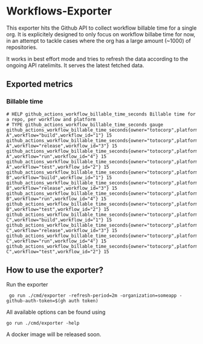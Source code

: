 # Workflows-Exporter

This exporter hits the Github API to collect workflow billable time for a single org.
It is explicitely designed to only focus on workflow billabe time for now, in an attempt to tackle cases where the org has a large amount (~1000) of repositories.

It works in best effort mode and tries to refresh the data according to the ongoing API ratelimits.
It serves the latest fetched data.

## Exported metrics

### Billable time

```
# HELP github_actions_workflow_billable_time_seconds Billable time for a repo, per workflow and platform
# TYPE github_actions_workflow_billable_time_seconds gauge
github_actions_workflow_billable_time_seconds{owner="totocorp",platform="UBUNTU",repo="repo-A",workflow="build",workflow_id="1"} 15
github_actions_workflow_billable_time_seconds{owner="totocorp",platform="UBUNTU",repo="repo-A",workflow="release",workflow_id="3"} 15
github_actions_workflow_billable_time_seconds{owner="totocorp",platform="UBUNTU",repo="repo-A",workflow="run",workflow_id="4"} 15
github_actions_workflow_billable_time_seconds{owner="totocorp",platform="UBUNTU",repo="repo-A",workflow="test",workflow_id="2"} 15
github_actions_workflow_billable_time_seconds{owner="totocorp",platform="UBUNTU",repo="repo-B",workflow="build",workflow_id="1"} 15
github_actions_workflow_billable_time_seconds{owner="totocorp",platform="UBUNTU",repo="repo-B",workflow="release",workflow_id="3"} 15
github_actions_workflow_billable_time_seconds{owner="totocorp",platform="UBUNTU",repo="repo-B",workflow="run",workflow_id="4"} 15
github_actions_workflow_billable_time_seconds{owner="totocorp",platform="UBUNTU",repo="repo-B",workflow="test",workflow_id="2"} 15
github_actions_workflow_billable_time_seconds{owner="totocorp",platform="UBUNTU",repo="repo-C",workflow="build",workflow_id="1"} 15
github_actions_workflow_billable_time_seconds{owner="totocorp",platform="UBUNTU",repo="repo-C",workflow="release",workflow_id="3"} 15
github_actions_workflow_billable_time_seconds{owner="totocorp",platform="UBUNTU",repo="repo-C",workflow="run",workflow_id="4"} 15
github_actions_workflow_billable_time_seconds{owner="totocorp",platform="UBUNTU",repo="repo-C",workflow="test",workflow_id="2"} 15
```

## How to use the exporter?

Run the exporter

```
 go run ./cmd/exporter -refresh-period=2m -organization=someapp -github-auth-token=$(gh auth token)
```

All available options can be found using

```
go run ./cmd/exporter -help
```

A docker image will be released soon.
